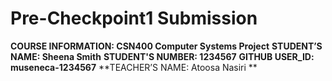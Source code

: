 # Pre-Checkpoint1 Submission

**COURSE INFORMATION: CSN400 Computer Systems Project**
**STUDENT’S NAME: Sheena Smith**
**STUDENT'S NUMBER: 1234567**
**GITHUB USER_ID: museneca-1234567**
**TEACHER’S NAME: Atoosa Nasiri **
